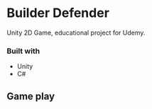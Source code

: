 # Builder Defender
Unity 2D Game, educational project for Udemy.

### Built with
- Unity
- C#

## Game play
